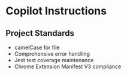 # Copilot Instructions

## Project Standards

- camelCase for file
- Comprehensive error handling
- Jest test coverage maintenance
- Chrome Extension Manifest V3 compliance
